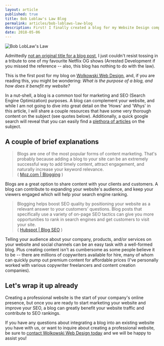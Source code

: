 ```yaml
---
layout: article
published: true
title: Bob Loblaw's Law Blog
permalink: articles/bob-loblaws-law-blog
description: First! I finally created a blog for my Website Design company as a means to showcase to my clients just how feasible and valuable a blog can be for SEO and marketing purposes.
date: 2018-05-06 
---
```

![Bob LobLaw's Law](https://o.aolcdn.com/images/dims?quality=100&image_uri=http%3A%2F%2Fo.aolcdn.com%2Fhss%2Fstorage%2Fmidas%2Fd1f1a560183a8e88de5a1cc08708e246%2F201232584%2Fbobloblaw.png&client=cbc79c14efcebee57402&signature=8c1c06f5e31d69c26f5fad3098529190447839e7 "Bob LobLaw")


Admittedly <a target="_blank" href="https://bob-loblaws-law-blog.blogspot.ca/">not an original title for a blog post</a>, I just couldn't resist tossing in a tribute to one of my favourite Netflix OG shows (Arrested Development if you missed the reference -- also, this blog has nothing to do with the law).

This is the first post for my blog on <a href="https://wolkowskiwebdesign.com">Wolkowski Web Design</a>, and, if you are reading this, you might be wondering: *What is the purpose of a blog, and how does it benefit my website?*

In a nut-shell, a blog is a common tool for marketing and SEO (Search Engine Optimization) purposes. A blog can complement your website, and while I am not going to dive into great detail on the 'Hows' and 'Whys' in this article, I will share a couple resources that have some very thorough content on the subject (see quotes below). Additionally, a quick google search will reveal that you can easily find a <a target="_blank" href="https://www.google.com/search?q=why+are+blogs+good+for+seo%3F">plethora of articles</a> on the subject.

## A couple of brief explanations

<blockquote cite="https://moz.com/blog/category/blogging">Blogs are one of the most popular forms of content marketing. That's probably because adding a blog to your site can be an extremely successful way to add timely content, attract engagement, and naturally increase your keyword relevance.<br>( <a target="_blank" href="https://moz.com/blog/category/blogging">Moz.com | Blogging</a> )</blockquote>

Blogs are a great option to share content with your clients and customers. A blog can contribute to expanding your website's audience, and keep your viewers engaged which will help your search engine ranking.

<blockquote cite="">Blogging helps boost SEO quality by positioning your website as a relevant answer to your customers' questions. Blog posts that specifically use a variety of on-page SEO tactics can give you more opportunities to rank in search engines and get customers to visit your site.<br>( <a target="_blank" href="https://blog.hubspot.com/marketing/blog-search-engine-optimization">Hubspot | Blog SEO</a> )</blockquote>

Telling your audience about your company, products, and/or services on your website and social channels can be an easy task with a well-formed blog. Plus creating content isn't as cumbersome as some people believe it to be -- there are millions of copywriters available for hire, many of whom can quickly pump out premium content for affordable prices (I've personally worked with various copywriter freelancers and content creation companies).

## Let's wrap it up already

Creating a professional website is the start of your company's online presence, but once you are ready to start marketing your website and improve your SEO, a blog can greatly benefit your website traffic and contribute to SEO rankings.

If you have any questions about integrating a blog into an existing website you have with us, or want to inquire about creating a professional website, be sure to <a href="https://wolkowskiwebdesign.com/#contact"> contact Wolkowski Web Design today</a> and we will be happy to assist you!
